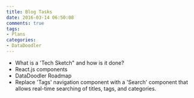 ```yaml
---
title: Blog Tasks
date: 2016-03-14 06:50:08
comments: true
tags: 
- Plans
categories: 
- DataDoodler
---
```


 * What is a 'Tech Sketch" and  how is it done?
 * React.js components
 * DataDoodler Roadmap
 * Replace 'Tags' navigation component with a 'Search' component that allows real-time searching of titles, tags, and categories.
